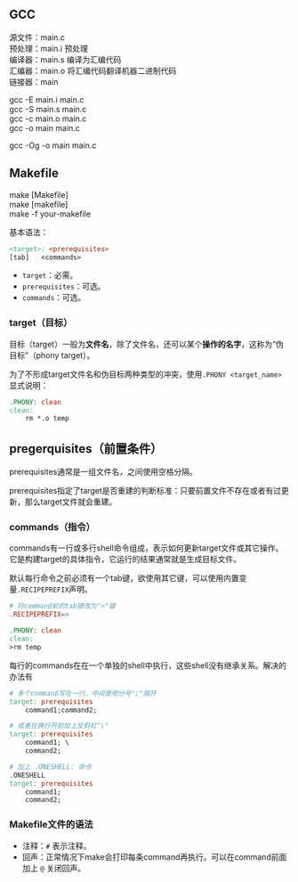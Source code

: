 ## GCC

源文件：main.c  
预处理：main.i         预处理  
编译器：main.s         编译为汇编代码  
汇编器：main.o         将汇编代码翻译机器二进制代码  
链接器：main  

gcc -E main.i main.c  
gcc -S main.s main.c  
gcc -c main.o main.c  
gcc -o main   main.c  

gcc -Og -o main main.c  



## Makefile

make [Makefile]  
make [makefile]  
make -f your-makefile  

基本语法：

```makefile
<target>: <prerequisites>
[tab]   <commands>
```
- `target`：必需。
- `prerequisites`：可选。
- `commands`：可选。

### target（目标）

目标（target）一般为**文件名**，除了文件名，还可以某个**操作的名字**，这称为“伪目标”（phony target）。


为了不形成target文件名和伪目标两种类型的冲突，使用`.PHONY <target_name>`显式说明：  
```makefile
.PHONY: clean
clean:
    rm *.o temp
```

## pregerquisites（前置条件）

prerequisites通常是一组文件名，之间使用空格分隔。

prerequisites指定了target是否重建的判断标准：只要前置文件不存在或者有过更新，那么target文件就会重建。

### commands（指令）

commands有一行或多行shell命令组成，表示如何更新target文件或其它操作。它是构建target的具体指令，它运行的结果通常就是生成目标文件。

默认每行命令之前必须有一个tab键，欲使用其它键，可以使用内置变量`.RECIPEPREFIX`声明。
```makefile
# 将command前的tab键改为">"键
.RECIPEPREFIX=>

.PHONY: clean
clean:
>rm temp
```

每行的commands在在一个单独的shell中执行，这些shell没有继承关系。解决的办法有
```makefile
# 多个command写在一行，中间使用分号";"隔开
target: prerequisites
    command1;command2;

# 或者在换行符前加上反斜杠"\"
target: prerequisites
    command1; \
    command2;

# 加上 .ONESHELL: 命令
.ONESHELL
target: prerequisites
    command1;
    command2;
```

### Makefile文件的语法

- 注释：`#` 表示注释。
- 回声：正常情况下make会打印每条command再执行。可以在command前面加上 `@` 关闭回声。


